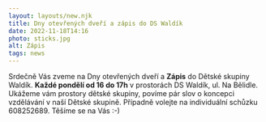 ```yaml
---
layout: layouts/new.njk
title: Dny otevřených dveří a zápis do DS Waldík 
date: 2022-11-18T14:16
photo: sticks.jpg
alt: Zápis
tags: news
---
```


Srdečně Vás zveme na Dny otevřených dveří a **Zápis** do Dětské skupiny Waldík. 
**Každé pondělí od 16 do 17h** v prostorách DS Waldík, ul. Na Bělidle. Ukážeme vám prostory dětské skupiny, povíme pár slov o koncepci vzdělávání v naší Dětské skupině. Případně volejte na individuální schůzku 608252689. Těšíme se na Vás :-)



